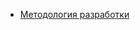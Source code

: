 - [Методология разработки](https://github.com/EugenGoGit/playbook/blob/master/development-methodology.md)
